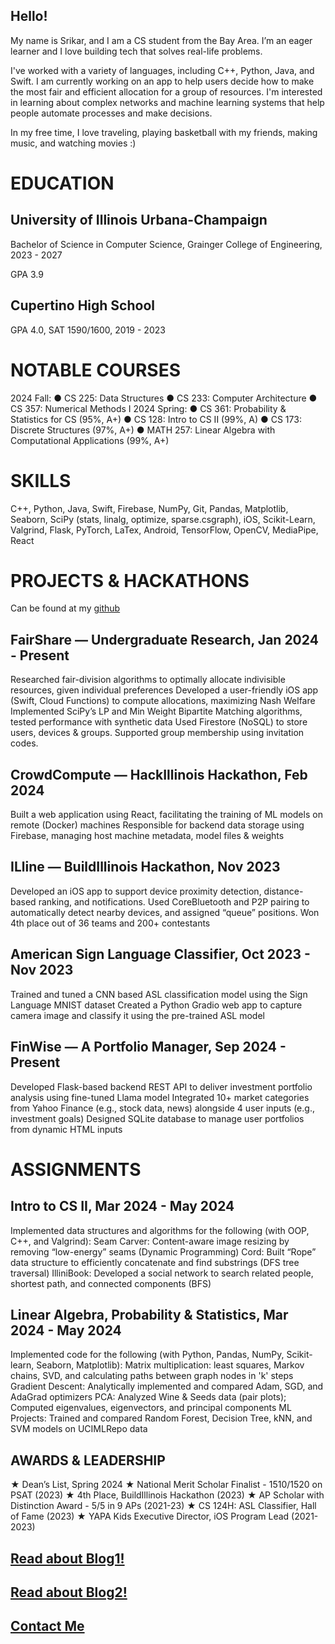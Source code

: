 ## Hello!

My name is Srikar, and I am a CS student from the Bay Area. I’m an eager learner and I love building tech that solves real-life problems.

I've worked with a variety of languages, including C++, Python, Java, and Swift. I am currently working on an app to help users decide how to make the most fair and efficient allocation for a group of resources. I'm interested in learning about complex networks and machine learning systems that help people automate processes and make decisions.

In my free time, I love traveling, playing basketball with my friends, making music, and watching movies :)


# EDUCATION
## University of Illinois Urbana-Champaign 

Bachelor of Science in Computer Science, Grainger College of Engineering, 2023 - 2027

GPA 3.9

## Cupertino High School 

GPA 4.0, SAT  1590/1600, 2019 - 2023

# NOTABLE COURSES
2024 Fall: ● CS 225: Data Structures ● CS 233: Computer Architecture ● CS 357: Numerical Methods I
2024 Spring: ● CS 361: Probability & Statistics for CS (95%, A+) ● CS 128: Intro to CS II (99%, A) 
  ● CS 173: Discrete Structures (97%, A+) ● MATH 257: Linear Algebra with Computational Applications (99%, A+) 
  
# SKILLS
C++, Python, Java, Swift, Firebase, NumPy, Git, Pandas, Matplotlib, Seaborn, SciPy (stats, linalg, optimize, sparse.csgraph), iOS, Scikit-Learn, Valgrind, Flask, PyTorch,  LaTex, Android, TensorFlow, OpenCV, MediaPipe, React

# PROJECTS & HACKATHONS

Can be found at my [github](github.com/srikarpisupati)

## FairShare — Undergraduate Research, Jan 2024 - Present
Researched fair-division algorithms to optimally allocate indivisible resources, given individual preferences
Developed a user-friendly iOS app (Swift, Cloud Functions) to compute allocations, maximizing Nash Welfare
Implemented SciPy’s LP and Min Weight Bipartite Matching algorithms, tested performance with synthetic data
Used Firestore (NoSQL) to store users, devices & groups. Supported group membership using invitation codes.

## CrowdCompute — HackIllinois Hackathon, Feb 2024
Built a web application using React, facilitating the training of ML models on remote (Docker) machines
Responsible for backend data storage using Firebase, managing host machine metadata, model files & weights

## ILline — BuildIllinois Hackathon, Nov 2023
Developed an iOS app to support device proximity detection, distance-based ranking, and notifications.
Used CoreBluetooth and P2P pairing to automatically detect nearby devices, and assigned “queue” positions.
Won 4th place out of 36 teams and 200+ contestants

## American Sign Language Classifier, Oct 2023 - Nov 2023
Trained and tuned a CNN based ASL classification model using the Sign Language MNIST dataset
Created a Python Gradio web app to capture camera image and classify it using the pre-trained ASL model

## FinWise — A Portfolio Manager, Sep 2024 - Present
Developed Flask-based backend REST API to deliver investment portfolio analysis using fine-tuned Llama model 
Integrated 10+ market categories from Yahoo Finance (e.g., stock data, news) alongside 4 user inputs (e.g., investment goals)
Designed SQLite database to manage user portfolios from dynamic HTML inputs

# ASSIGNMENTS
## Intro to CS II, Mar 2024 - May 2024
Implemented data structures and algorithms for the following (with OOP, C++, and Valgrind):
Seam Carver: Content-aware image resizing by removing “low-energy” seams (Dynamic Programming) 
Cord: Built “Rope” data structure to efficiently concatenate and find substrings (DFS tree traversal)
IlliniBook: Developed a social network to search related people, shortest path, and connected components (BFS)

## Linear Algebra, Probability & Statistics, Mar 2024 - May 2024
Implemented code for the following (with Python, Pandas, NumPy, Scikit-learn, Seaborn, Matplotlib):
Matrix multiplication: least squares, Markov chains, SVD, and calculating paths between graph nodes in 'k' steps
Gradient Descent: Analytically implemented and compared Adam, SGD, and AdaGrad optimizers
PCA: Analyzed Wine & Seeds data (pair plots); Computed eigenvalues, eigenvectors, and principal components
ML Projects: Trained and compared Random Forest, Decision Tree, kNN, and SVM models on UCIMLRepo data

## AWARDS & LEADERSHIP
★ Dean’s List, Spring 2024
★ National Merit Scholar Finalist - 1510/1520 on PSAT (2023) 
★ 4th Place, BuildIllinois Hackathon (2023)
★ AP Scholar with Distinction Award - 5/5 in 9 APs (2021-23)
★ CS 124H: ASL Classifier, Hall of Fame (2023)
★ YAPA Kids Executive Director, iOS Program Lead (2021-2023)

## [Read about Blog1!](blog1.md)

## [Read about Blog2!](blog2.md)

## [Contact Me](contact.md)
